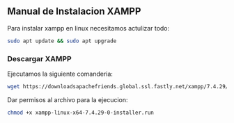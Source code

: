 ## Manual de Instalacion XAMPP
Para instalar xampp en linux necesitamos actulizar todo:
```bash
sudo apt update && sudo apt upgrade
```

### Descargar XAMPP
Ejecutamos la siguiente comanderia:
```bash
wget https://downloadsapachefriends.global.ssl.fastly.net/xampp/7.4.29/xampp-linux-x64-7.4.29-0-installer.run
```

Dar permisos al archivo para la ejecucion:
```bash
chmod +x xampp-linux-x64-7.4.29-0-installer.run
```

